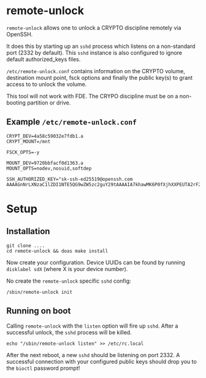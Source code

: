 remote-unlock
=============

`remote-unlock` allows one to unlock a CRYPTO discipline remotely via OpenSSH.

It does this by starting up an `sshd` process which listens on a non-standard
port (2332 by default). This `sshd` instance is also configured to ignore
default authorized_keys files.

`/etc/remote-unlock.conf` contains information on the CRYPTO volume,
destination mount point, fsck options and finally the public key(s) to grant
access to to unlock the volume.

This tool will not work with FDE. The CRYPO discipline must be on a non-booting
partition or drive.


## Example `/etc/remote-unlock.conf`

```
CRYPT_DEV=4a58c59032e7fdb1.a
CRYPT_MOUNT=/mnt

FSCK_OPTS=-y

MOUNT_DEV=9720bbfacf0d1363.a
MOUNT_OPTS=nodev,nosuid,softdep

SSH_AUTHORIZED_KEY="sk-ssh-ed25519@openssh.com AAAAGnNrLXNzaC1lZDI1NTE5QG9wZW5zc2guY29tAAAAIA7khawMK6P0fXjhXXPEUTA2rF2tYB2VhzseZA/EQ/OtAAAAC3NzaDpncmVhdGVy"
```

# Setup

## Installation

```
git clone ....
cd remote-unlock && doas make install
```

Now create your configuration. Device UUIDs can be found by running `disklabel
sdX` (where X is your device number).


No create the `remote-unlock` specific `sshd` config:

```
/sbin/remote-unlock init
```

## Running on boot

Calling `remote-unlock` with the `listen` option will fire up `sshd`. After a
successful unlock, the `sshd` process will be killed.

```
echo "/sbin/remote-unlock listen" >> /etc/rc.local
```

After the next reboot, a new `sshd` should be listening on port 2332. A
successful connection with your configured public keys should drop you to the
`bioctl` password prompt!
